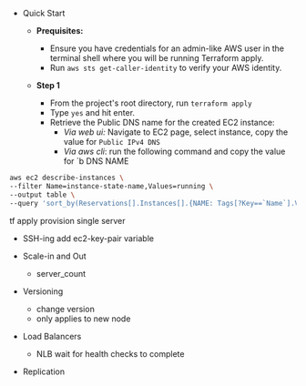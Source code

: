 - Quick Start
  - **Prequisites:**
    - Ensure you have credentials for an admin-like AWS user in the terminal shell where you will be running Terraform apply.
    - Run `aws sts get-caller-identity` to verify your AWS identity.

  - **Step 1**
    - From the project's root directory, run `terraform apply`
    - Type `yes` and hit enter.
    - Retrieve the Public DNS name for the created EC2 instance:
      - _Via web ui:_ Navigate to EC2 page, select instance, copy the value for `Public IPv4 DNS`
      - _Via aws cli_: run the following command and copy the value for `b DNS NAME
```sh
aws ec2 describe-instances \
--filter Name=instance-state-name,Values=running \
--output table \
--query 'sort_by(Reservations[].Instances[].{NAME: Tags[?Key==`Name`].Value | [0], "DNS NAME": PublicDnsName, "INSTANCE ID": InstanceId}, &NAME)'
```
  tf apply
  provision single server

- SSH-ing
   add ec2-key-pair variable

- Scale-in and Out
  - server_count

- Versioning
  - change version
  - only applies to new node

- Load Balancers
  - NLB wait for health checks to complete

- Replication
